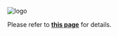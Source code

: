 ![logo](https://s3.us-west-2.amazonaws.com/secure.notion-static.com/d0182c7b-7c12-4868-9b59-40d5f5127fce/logo-color-lg.png?X-Amz-Algorithm=AWS4-HMAC-SHA256&X-Amz-Content-Sha256=UNSIGNED-PAYLOAD&X-Amz-Credential=AKIAT73L2G45EIPT3X45%2F20230311%2Fus-west-2%2Fs3%2Faws4_request&X-Amz-Date=20230311T044938Z&X-Amz-Expires=86400&X-Amz-Signature=64d38c17085d7aec6e92fc3b50a783d77b7eb919cde74a1008597fc9216d4802&X-Amz-SignedHeaders=host&response-content-disposition=filename%3D%22logo-color-lg.png%22&x-id=GetObject)

Please refer to **[this page](https://trail-sword-f8d.notion.site/Nemorico-906c452ace794defae3474afff1620b7)** for details.</br>

